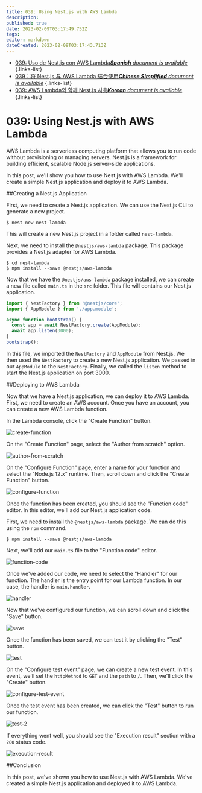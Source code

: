 ```yaml
---
title: 039: Using Nest.js with AWS Lambda
description: 
published: true
date: 2023-02-09T03:17:49.752Z
tags: 
editor: markdown
dateCreated: 2023-02-09T03:17:43.713Z
---
```


- [039: Uso de Nest.js con AWS Lambda***Spanish** document is available*](/es/Knowledge-base/Nest-js/Learning/039-using-nest-js-with-aws-lambda)
{.links-list}
- [039：将 Nest.js 与 AWS Lambda 结合使用***Chinese Simplified** document is available*](/zh/Knowledge-base/Nest-js/Learning/039-using-nest-js-with-aws-lambda)
{.links-list}
- [039: AWS Lambda와 함께 Nest.js 사용***Korean** document is available*](/ko/Knowledge-base/Nest-js/Learning/039-using-nest-js-with-aws-lambda)
{.links-list}


# 039: Using Nest.js with AWS Lambda

AWS Lambda is a serverless computing platform that allows you to run code without provisioning or managing servers. Nest.js is a framework for building efficient, scalable Node.js server-side applications.

In this post, we'll show you how to use Nest.js with AWS Lambda. We'll create a simple Nest.js application and deploy it to AWS Lambda.

##Creating a Nest.js Application

First, we need to create a Nest.js application. We can use the Nest.js CLI to generate a new project.

```
$ nest new nest-lambda
```

This will create a new Nest.js project in a folder called `nest-lambda`.

Next, we need to install the `@nestjs/aws-lambda` package. This package provides a Nest.js adapter for AWS Lambda.

```
$ cd nest-lambda
$ npm install --save @nestjs/aws-lambda
```

Now that we have the `@nestjs/aws-lambda` package installed, we can create a new file called `main.ts` in the `src` folder. This file will contains our Nest.js application.

```typescript
import { NestFactory } from '@nestjs/core';
import { AppModule } from './app.module';

async function bootstrap() {
  const app = await NestFactory.create(AppModule);
  await app.listen(3000);
}
bootstrap();
```

In this file, we imported the `NestFactory` and `AppModule` from Nest.js. We then used the `NestFactory` to create a new Nest.js application. We passed in our `AppModule` to the `NestFactory`. Finally, we called the `listen` method to start the Nest.js application on port 3000.

##Deploying to AWS Lambda

Now that we have a Nest.js application, we can deploy it to AWS Lambda. First, we need to create an AWS account. Once you have an account, you can create a new AWS Lambda function.

In the Lambda console, click the "Create Function" button.

![create-function](https://raw.githubusercontent.com/nestjs/nest/master/docs/assets/lambda-create-function.png)

On the "Create Function" page, select the "Author from scratch" option.

![author-from-scratch](https://raw.githubusercontent.com/nestjs/nest/master/docs/assets/lambda-author-from-scratch.png)

On the "Configure Function" page, enter a name for your function and select the "Node.js 12.x" runtime. Then, scroll down and click the "Create Function" button.

![configure-function](https://raw.githubusercontent.com/nestjs/nest/master/docs/assets/lambda-configure-function.png)

Once the function has been created, you should see the "Function code" editor. In this editor, we'll add our Nest.js application code.

First, we need to install the `@nestjs/aws-lambda` package. We can do this using the `npm` command.

```
$ npm install --save @nestjs/aws-lambda
```

Next, we'll add our `main.ts` file to the "Function code" editor.

![function-code](https://raw.githubusercontent.com/nestjs/nest/master/docs/assets/lambda-function-code.png)

Once we've added our code, we need to select the "Handler" for our function. The handler is the entry point for our Lambda function. In our case, the handler is `main.handler`.

![handler](https://raw.githubusercontent.com/nestjs/nest/master/docs/assets/lambda-handler.png)

Now that we've configured our function, we can scroll down and click the "Save" button.

![save](https://raw.githubusercontent.com/nestjs/nest/master/docs/assets/lambda-save.png)

Once the function has been saved, we can test it by clicking the "Test" button.

![test](https://raw.githubusercontent.com/nestjs/nest/master/docs/assets/lambda-test.png)

On the "Configure test event" page, we can create a new test event. In this event, we'll set the `httpMethod` to `GET` and the `path` to `/`. Then, we'll click the "Create" button.

![configure-test-event](https://raw.githubusercontent.com/nestjs/nest/master/docs/assets/lambda-configure-test-event.png)

Once the test event has been created, we can click the "Test" button to run our function.

![test-2](https://raw.githubusercontent.com/nestjs/nest/master/docs/assets/lambda-test-2.png)

If everything went well, you should see the "Execution result" section with a `200` status code.

![execution-result](https://raw.githubusercontent.com/nestjs/nest/master/docs/assets/lambda-execution-result.png)

##Conclusion

In this post, we've shown you how to use Nest.js with AWS Lambda. We've created a simple Nest.js application and deployed it to AWS Lambda.